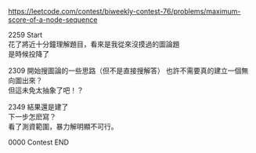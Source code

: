 https://leetcode.com/contest/biweekly-contest-76/problems/maximum-score-of-a-node-sequence

2259 Start  
花了將近十分鐘理解題目，看來是我從來沒摸過的圖論題  
是時候投降了

2309 開始搜圖論的一些思路（但不是直接搜解答）
也許不需要真的建立一個無向圖出來？  
但這未免太抽象了吧！？  

2349 結果還是建了  
下一步怎麽寫？  
看了測資範圍，暴力解明顯不可行。

0000 Contest END